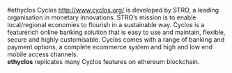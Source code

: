 
#ethyclos
Cyclos http://www.cyclos.org/ is developed by STRO, a leading organisation in monetary innovations. STRO’s mission is to enable local/regional economies to flourish in a sustainable way. Cyclos is a feature­rich online banking solution that is easy to use and maintain, flexible, secure and highly customisable. Cyclos comes with a range of banking and payment options, a complete e­commerce system and high and low end mobile access channels.  
**ethyclos** replicates many Cyclos features on ethereum blockchain.


